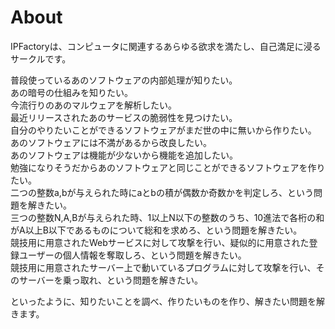 # About

IPFactoryは、コンピュータに関連するあらゆる欲求を満たし、自己満足に浸るサークルです。

普段使っているあのソフトウェアの内部処理が知りたい。  
あの暗号の仕組みを知りたい。  
今流行りのあのマルウェアを解析したい。  
最近リリースされたあのサービスの脆弱性を見つけたい。  
自分のやりたいことができるソフトウェアがまだ世の中に無いから作りたい。  
あのソフトウェアには不満があるから改良したい。  
あのソフトウェアは機能が少ないから機能を追加したい。  
勉強になりそうだからあのソフトウェアと同じことができるソフトウェアを作りたい。  
二つの整数a,bが与えられた時にaとbの積が偶数か奇数かを判定しろ、という問題を解きたい。  
三つの整数N,A,Bが与えられた時、1以上N以下の整数のうち、10進法で各桁の和がA以上B以下であるものについて総和を求めろ、という問題を解きたい。  
競技用に用意されたWebサービスに対して攻撃を行い、疑似的に用意された登録ユーザーの個人情報を奪取しろ、という問題を解きたい。  
競技用に用意されたサーバー上で動いているプログラムに対して攻撃を行い、そのサーバーを乗っ取れ、という問題を解きたい。  

といったように、知りたいことを調べ、作りたいものを作り、解きたい問題を解きます。
